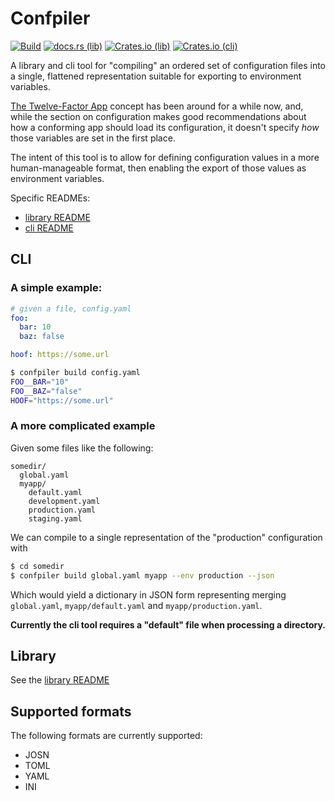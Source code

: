 # Confpiler #

[![Build]][actions] [![docs.rs (lib)]][docs-lib] [![Crates.io (lib)]][lib]
[![Crates.io (cli)]][cli]

[Build]: https://img.shields.io/github/actions/workflow/status/mattcl/confpiler/test.yaml?branch=master
[actions]: https://github.com/mattcl/confpiler/actions?branch?=master
[docs.rs (lib)]: https://img.shields.io/docsrs/confpiler
[docs-lib]: https://docs.rs/confpiler
[Crates.io (lib)]: https://img.shields.io/crates/v/confpiler?label=crates.io%20%28lib%29
[lib]: https://crates.io/crates/confpiler
[Crates.io (cli)]: https://img.shields.io/crates/v/confpiler_cli?label=crates.io%20%28cli%29
[cli]: https://crates.io/crates/confpiler_cli

A library and cli tool for "compiling" an ordered set of configuration files
into a single, flattened representation suitable for exporting to environment
variables.

[The Twelve-Factor App](https://12factor.net) concept has been around for
a while now, and, while the section on configuration makes good recommendations
about how a conforming app should load its configuration, it doesn't specify
_how_ those variables are set in the first place.

The intent of this tool is to allow for defining configuration values in a more
human-manageable format, then enabling the export of those values as
environment variables.

Specific READMEs:

  * [library README](confpiler/README.md)
  * [cli README](confpiler_cli/README.md)

## CLI ##

### A simple example: ###

```yaml
# given a file, config.yaml
foo:
  bar: 10
  baz: false

hoof: https://some.url
```

```sh
$ confpiler build config.yaml
FOO__BAR="10"
FOO__BAZ="false"
HOOF="https://some.url"
```

### A more complicated example ###

Given some files like the following:

```
somedir/
  global.yaml
  myapp/
    default.yaml
    development.yaml
    production.yaml
    staging.yaml
```

We can compile to a single representation of the "production" configuration
with

```sh
$ cd somedir
$ confpiler build global.yaml myapp --env production --json
```

Which would yield a dictionary in JSON form representing merging `global.yaml`,
`myapp/default.yaml` and `myapp/production.yaml`.


**Currently the cli tool requires a "default" file when processing
a directory.**


## Library ##

See the [library README](confpiler/README.md)


## Supported formats ##

The following formats are currently supported:

  * JOSN
  * TOML
  * YAML
  * INI
